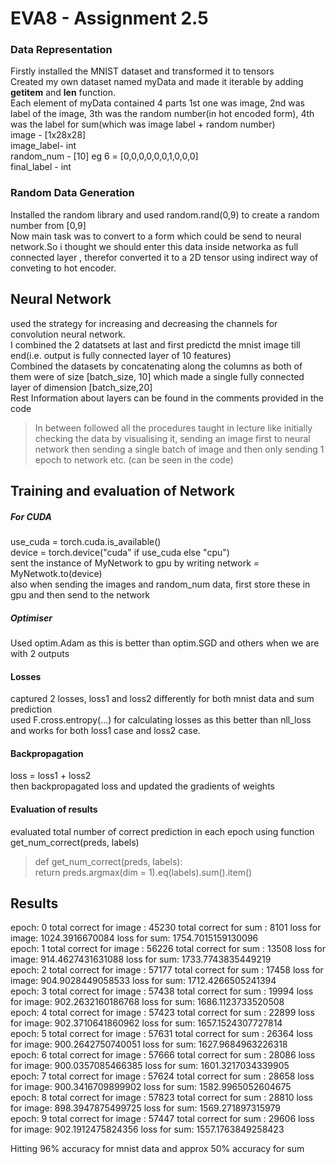 # EVA8 - Assignment 2.5

### Data Representation
Firstly installed the MNIST dataset and transformed it to tensors<br />
Created my own dataset named myData and made it iterable by adding __getitem__ and __len__ function.<br/>
Each element of myData contained 4 parts 1st one was image, 2nd was label of the image, 3th was the random number(in hot encoded form), 4th was the label 
for sum(which was image label + random number)<br/>
image - [1x28x28] <br/>
image_label- int<br/>
random_num - [10] eg 6 = [0,0,0,0,0,0,1,0,0,0]<br/>
final_label - int<br/>

### Random Data Generation
Installed the random library and used random.rand(0,9) to create a random number from [0,9]<br/>
Now main task was to convert to a form which could be send to neural network.So i thought we should enter this data inside networka as full connected layer
, therefor converted it to a 2D tensor using indirect way of conveting to hot encoder.

## Neural Network
used the strategy for increasing and decreasing the channels for convolution neural network.<br/>
I combined the 2 datatsets at last and first predictd the mnist image till end(i.e. output is fully connected layer of 10 features)<br/>
Combined the datasets by concatenating along the columns as both of them were of size [batch_size, 10] which made a single fully connected layer of 
dimension [batch_size,20]<br/>
Rest Information about layers can be found in the comments provided in the code

> In between followed all the procedures taught in lecture like initially checking the data by visualising it, sending an image first to neural network 
then sending a single batch of image and then only sending 1 epoch to network etc. (can be seen in the code)

## Training and evaluation of Network
##### For CUDA
use_cuda = torch.cuda.is_available()<br/>
device = torch.device("cuda" if use_cuda else "cpu")<br/>
sent the instance of MyNetwork to gpu by writing network = MyNetwotk.to(device)<br/>
also when sending the images and random_num data, first store these in gpu and then send to the network
##### Optimiser 
Used optim.Adam as this is better than optim.SGD and others when we are with 2 outputs
#### Losses
captured 2 losses, loss1 and loss2 differently for both mnist data and sum prediction<br/>
used F.cross.entropy(...) for calculating losses as this better than nll_loss and works for both loss1 case and loss2 case.
#### Backpropagation
loss = loss1 + loss2<br/>
then backpropagated loss and updated the gradients of weights
#### Evaluation of results
evaluated total number of correct prediction in each epoch using function get_num_correct(preds, labels)
>def get_num_correct(preds, labels):<br/>
    return preds.argmax(dim = 1).eq(labels).sum().item()<br/>


## Results

epoch: 0 total correct for image : 45230 total correct for sum : 8101 loss for image: 1024.3916670084 loss for sum: 1754.7015159130096<br/>
epoch: 1 total correct for image : 56226 total correct for sum : 13508 loss for image: 914.4627431631088 loss for sum: 1733.7743835449219<br/>
epoch: 2 total correct for image : 57177 total correct for sum : 17458 loss for image: 904.9028449058533 loss for sum: 1712.4266505241394<br/>
epoch: 3 total correct for image : 57438 total correct for sum : 19994 loss for image: 902.2632160186768 loss for sum: 1686.1123733520508<br/>
epoch: 4 total correct for image : 57423 total correct for sum : 22899 loss for image: 902.3710641860962 loss for sum: 1657.1524307727814<br/>
epoch: 5 total correct for image : 57631 total correct for sum : 26364 loss for image: 900.2642750740051 loss for sum: 1627.9684963226318<br/>
epoch: 6 total correct for image : 57666 total correct for sum : 28086 loss for image: 900.0357085466385 loss for sum: 1601.3217034339905<br/>
epoch: 7 total correct for image : 57624 total correct for sum : 28658 loss for image: 900.3416709899902 loss for sum: 1582.9965052604675<br/>
epoch: 8 total correct for image : 57823 total correct for sum : 28810 loss for image: 898.3947875499725 loss for sum: 1569.271897315979<br/>
epoch: 9 total correct for image : 57447 total correct for sum : 29606 loss for image: 902.1912475824356 loss for sum: 1557.1763849258423<br/>

Hitting 96% accuracy for mnist data and approx 50% accuracy for sum
